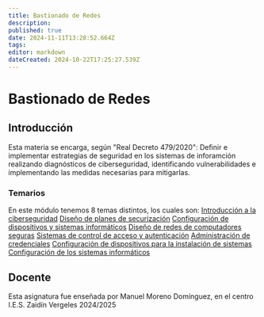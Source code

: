 ```yaml
---
title: Bastionado de Redes
description: 
published: true
date: 2024-11-11T13:28:52.664Z
tags: 
editor: markdown
dateCreated: 2024-10-22T17:25:27.539Z
---
```


# Bastionado de Redes
## Introducción
Esta materia se encarga, según "Real Decreto 479/2020": Definir e implementar estrategias de seguridad en los sistemas de inforamción realizando diagnósticos de ciberseguridad, identificando vulnerabilidades e implementando las medidas necesarias para mitigarlas.


### Temarios
En este módulo tenemos 8 temas distintos, los cuales son:
[Introducción a la ciberseguridad](/ciber/Bastionado_Redes/introduccion)
[Diseño de planes de securización](/ciber/Bastionado_Redes/securizacion)
[Configuración de dispositivos y sistemas informáticos](a)
[Diseño de redes de computadores seguras](a)
[Sistemas de control de acceso y autenticación](a)
[Administración de credenciales](a)
[Configuración de dispositivos para la instalación de sistemas](a)
[Configuración de los sistemas informáticos](a)
## Docente
Esta asignatura fue enseñada por Manuel Moreno Domínguez, en el centro I.E.S. Zaidín Vergeles 2024/2025
